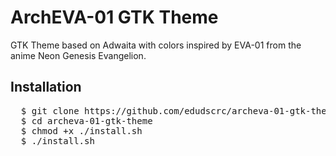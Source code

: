 # ArchEVA-01 GTK Theme
GTK Theme based on Adwaita with colors inspired by EVA-01 from the anime Neon Genesis Evangelion.

## Installation
<pre>
  $ git clone https://github.com/edudscrc/archeva-01-gtk-theme.git
  $ cd archeva-01-gtk-theme
  $ chmod +x ./install.sh
  $ ./install.sh
</pre>
